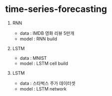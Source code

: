 # time-series-forecasting

1. RNN
   - data : IMDB 영화 리뷰 5만개
   - model : RNN build

2. LSTM
   - data : MNIST
   - model : LSTM cell build

3. LSTM
   - data : 스타벅스 주가 데이터셋
   - model : LSTM network
